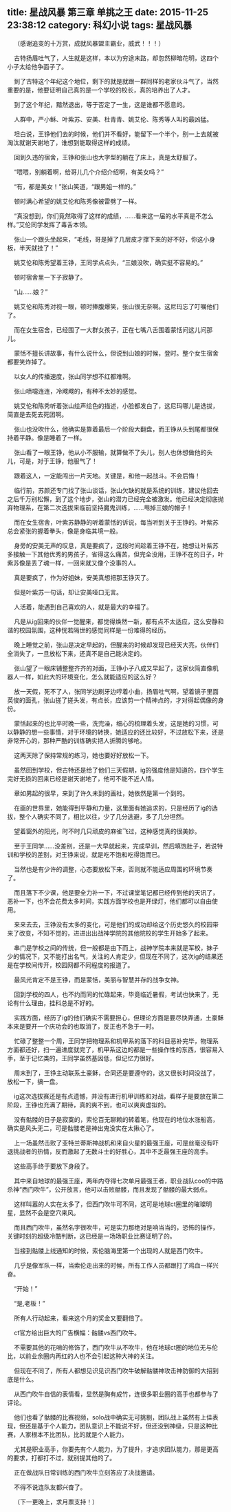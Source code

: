 title: 星战风暴 第三章 单挑之王
date: 2015-11-25 23:38:12
category: 科幻小说
tags: 星战风暴
---
&nbsp;&nbsp;&nbsp;&nbsp;（感谢追变的十万赏，成就风暴盟主霸业，威武！！！）

&nbsp;&nbsp;&nbsp;&nbsp;古特扬眉吐气了，人生就是这样，本以为穷途末路，却忽然柳暗花明，这四个小子太给他争面子了。

&nbsp;&nbsp;&nbsp;&nbsp;到了古特这个年纪这个地位，剩下的就是就跟一群同样的老家伙斗气了，当然重要的是，他要证明自己真的是一个学校的校长，真的培养出了人才。

&nbsp;&nbsp;&nbsp;&nbsp;到了这个年纪，黯然退出，等于否定了一生，这是谁都不愿意的。

&nbsp;&nbsp;&nbsp;&nbsp;人群中，严小稣、叶紫苏、安美、杜青青、姚艾伦、陈秀等人叫的最凶猛。

&nbsp;&nbsp;&nbsp;&nbsp;坦白说，王铮他们去的时候，他们并不看好，能留下一个半个，别一上去就被淘汰就谢天谢地了，谁想到能取得这样的成绩。

&nbsp;&nbsp;&nbsp;&nbsp;回到久违的宿舍，王铮和张山也大字型的躺在了床上，真是太舒服了。

&nbsp;&nbsp;&nbsp;&nbsp;“喂喂，别躺着啊，给哥儿几个介绍介绍啊，有美女吗？”

&nbsp;&nbsp;&nbsp;&nbsp;“有，都是美女！”张山笑道，“跟男姐一样的。”

&nbsp;&nbsp;&nbsp;&nbsp;顿时满心希望的姚艾伦和陈秀像被雷劈了一样。

&nbsp;&nbsp;&nbsp;&nbsp;“真没想到，你们竟然取得了这样的成绩，……看来这一届的水平真是不怎么样。”艾伦同学发挥了毒舌本领。

&nbsp;&nbsp;&nbsp;&nbsp;张山一个跟头坐起来，“毛线，哥是掉了几层皮才撑下来的好不好，你这小身板，半天就挂了！”

&nbsp;&nbsp;&nbsp;&nbsp;姚艾伦和陈秀望着王铮，王同学点点头，“三娘没吹，确实挺不容易的。”

&nbsp;&nbsp;&nbsp;&nbsp;顿时宿舍里一下子寂静了。

&nbsp;&nbsp;&nbsp;&nbsp;“山……娘？”

&nbsp;&nbsp;&nbsp;&nbsp;姚艾伦和陈秀对视一眼，顿时捧腹爆笑，张山很无奈啊。这尼玛忘了叮嘱他们了。

&nbsp;&nbsp;&nbsp;&nbsp;而在女生宿舍，已经围了一大群女孩子，正在七嘴八舌围着蒙恬问这儿问那儿。

&nbsp;&nbsp;&nbsp;&nbsp;蒙恬不擅长讲故事，有什么说什么，但说到山娘的时候，登时。整个女生宿舍都要笑炸掉了。

&nbsp;&nbsp;&nbsp;&nbsp;以女人的传播速度，张山同学想不红都难啊。

&nbsp;&nbsp;&nbsp;&nbsp;张山喷嚏连连，冷飕飕的，有种不太妙的感觉。

&nbsp;&nbsp;&nbsp;&nbsp;姚艾伦和陈秀听着张山绘声绘色的描述，小脸都发白了，这尼玛哪儿是选拔，简直是去死去死团啊。

&nbsp;&nbsp;&nbsp;&nbsp;张山也没吹什么，他确实是靠着最后一个阶段大翻盘，而王铮从头到尾都很保持着平静。像是睡着了一样。

&nbsp;&nbsp;&nbsp;&nbsp;张山看了一眼王铮，他从小不服输，就算做不了头儿，别人也休想做他的头儿，可是，对于王铮，他服气了！

&nbsp;&nbsp;&nbsp;&nbsp;跟着这人，一定能闯出一片天地。关键是，和他一起战斗。不会后悔！

&nbsp;&nbsp;&nbsp;&nbsp;临行前，苏颜还专门找了张山谈话，张山欠缺的就是系统的训练，建议他回去之后千万别松懈，到了这个地步，张山的潜力已经完全被激发。他已经决定彻底抛弃物理系，在第二次选拔来临前坚持魔鬼训练，……甩掉三娘的帽子！

&nbsp;&nbsp;&nbsp;&nbsp;而在女生宿舍，叶紫苏静静的听着蒙恬的诉说，每当听到关于王铮的。叶紫苏总会紧张的握着拳头，像是身临其境一般。

&nbsp;&nbsp;&nbsp;&nbsp;身旁的安美无声的叹息，真是要疯了，这段时间趁着王铮不在，她想让叶紫苏多接触一下其他优秀的男孩子，省得这么痛苦，但完全没用，王铮不在的日子，叶紫苏像是丢了魂一样，一回来就又像个没事的人。

&nbsp;&nbsp;&nbsp;&nbsp;真是要疯了，作为好姐妹，安美真想把那王铮灭了。

&nbsp;&nbsp;&nbsp;&nbsp;但是叶紫苏一句话，却让安美哑口无言。

&nbsp;&nbsp;&nbsp;&nbsp;人活着，能遇到自己喜欢的人，就是最大的幸福了。

&nbsp;&nbsp;&nbsp;&nbsp;凡是从ig回来的伙伴一觉醒来，都觉得焕然一新，都有点不太适应，这么安静和谐的校园氛围，这种恍若隔世的感觉同样是一份难得的经历。

&nbsp;&nbsp;&nbsp;&nbsp;晚上睡觉之前，张山是决定早起的，但醒来的时候却发现已经天大亮，伙伴们全消失了，一旦放松下来，还真不是自己能决定的。

&nbsp;&nbsp;&nbsp;&nbsp;张山望了一眼床铺整整齐齐的对面，王铮小子八成又早起了，这家伙简直像机器人一样，如此大的环境变化，怎么就能适应的这么好？

&nbsp;&nbsp;&nbsp;&nbsp;放一天假，死不了人，张同学边刷牙边哼着小曲，扬眉吐气啊，望着镜子里面英俊的面孔，张山搓了搓头发，有点长，应该剪一个精神点的，才对得起偶像的身份。

&nbsp;&nbsp;&nbsp;&nbsp;蒙恬起来的也比平时晚一些，洗完澡，细心的梳理着头发，这是她的习惯，可以静静的想一些事情，对于环境的转换，她适应的还比较好，不过放松下来，还是非常开心的，那种严酷的训练确实把人折腾的够呛。

&nbsp;&nbsp;&nbsp;&nbsp;这两天除了保持常规的练习，她也要好好放松一下。

&nbsp;&nbsp;&nbsp;&nbsp;虽然回到学校，但古特还是给了他们三天假期，ig的强度他是知道的，四个学生完好无损的回来已经是谢天谢地了，他可不能不近人情。

&nbsp;&nbsp;&nbsp;&nbsp;章如男起的很早，来到了许久未到的画社，她依然是第一个到的。

&nbsp;&nbsp;&nbsp;&nbsp;在画的世界里，她能得到平静和力量，这里面有她追求的，只是经历了ig的选拔，整个人确实不同了，相比以往，少了几分逃避，多了几分坦然。

&nbsp;&nbsp;&nbsp;&nbsp;望着窗外的阳光，时不时几只顽皮的麻雀飞过，这种感觉真的很美妙。

&nbsp;&nbsp;&nbsp;&nbsp;至于王同学……没差别，还是一大早就起来，完成早训，然后填饱肚子，若说特训和学校的差别，对王铮来说，就是吃不饱和吃得饱而已。

&nbsp;&nbsp;&nbsp;&nbsp;当然也是有少许的调整，心态要放松下来，否则就不能适应周围的环境节奏了。

&nbsp;&nbsp;&nbsp;&nbsp;而且落下不少课，他是要全力补一下，不过课堂笔记都已经传到他的天讯了，恶补一下，也不会花费太多时间，实践方面学校也是开绿灯，他们都可以自由使用。

&nbsp;&nbsp;&nbsp;&nbsp;来来去去，王铮没有太多的变化，可是他们的成功却给这个历史悠久的校园带来了改变，不知不觉的，进进出出战神学院的其他院校的学生开始多了起来。

&nbsp;&nbsp;&nbsp;&nbsp;串门是学校之间的传统，但一般都是由下而上，战神学院本来就是军校，妹子少的情况下，又不能打出名气，关注的人肯定少，但现在不同了，这次ig的结果还是在学校间传开，校园网都不同程度的报道了。

&nbsp;&nbsp;&nbsp;&nbsp;最风光肯定不是王铮，而是蒙恬，美丽与智慧并存的战争女神。

&nbsp;&nbsp;&nbsp;&nbsp;回到学校的四人，也不约而同的忙碌起来，毕竟临近暑假，考试也快来了，无论有什么理由，挂科总是不好的。

&nbsp;&nbsp;&nbsp;&nbsp;实践方面，经历了ig的他们确实不需要担心，但理论方面是要尽快弄通，土豪稣本来是要开一个庆功会的也取消了，反正也不急于一时。

&nbsp;&nbsp;&nbsp;&nbsp;忙碌了整整一个周，王同学把物理系和机甲系的落下的科目恶补完毕，物理系方面都还好，扫一遍进度就完了，机甲系这边的都是一些操作性的东西，很容易入手，至于记忆类的，王同学虽然基因低，但记忆力很好。

&nbsp;&nbsp;&nbsp;&nbsp;周末到了，王铮主动联系土豪稣，合同还是要遵守的，这又很长时间没战了，放松一下，搞一盘。

&nbsp;&nbsp;&nbsp;&nbsp;ig这次选拔赛还是有点遗憾，并没有进行机甲训练和对战，看样子是要放在第二阶段，王铮也充满了期待，真的爽不到，也可以爽爽虚拟的。

&nbsp;&nbsp;&nbsp;&nbsp;没有骷髅的日子是寂寞的，索伦百无聊赖的转着笔，他现在的地位水涨船高，确实是风头无二，可是骷髅老是神出鬼没实在太揪心了。

&nbsp;&nbsp;&nbsp;&nbsp;上一场虽然击败了亚特兰蒂斯神战机和来自火星的最强王座，可是丝毫没有吓退挑战者的热情，反而激起了无数斗士的好胜心，其中不乏最强王座的高手。

&nbsp;&nbsp;&nbsp;&nbsp;这些高手终于要放下身段了。

&nbsp;&nbsp;&nbsp;&nbsp;其中来自地球的最强王座，两年内夺得七次单月最强王者，职业战队coo的中路杀神“西门吹牛”，公开放言，他可以击败骷髅，而且发现了骷髅的最大弱点。

&nbsp;&nbsp;&nbsp;&nbsp;这样叫嚣的人实在太多了，但西门吹牛可不同，这可是地球ct圈里的璀璨明星，显然不会是空穴来风。

&nbsp;&nbsp;&nbsp;&nbsp;而且西门吹牛，虽然名字很吹牛，可是实力那绝对是响当当的，恐怖的操作，关键时刻的超级冷酷判断，这已经是一场场职业比赛证明了的。

&nbsp;&nbsp;&nbsp;&nbsp;当接到骷髅上线通知的时候，索伦脑海里第一个出现的人就是西门吹牛。

&nbsp;&nbsp;&nbsp;&nbsp;几乎是像军队一样，当索伦走出来的时候，所有工作人员都跟打了鸡血一样兴奋。

&nbsp;&nbsp;&nbsp;&nbsp;“开始！”

&nbsp;&nbsp;&nbsp;&nbsp;“是,老板！”

&nbsp;&nbsp;&nbsp;&nbsp;所有人行动起来，看来这个月的奖金又要翻倍了。

&nbsp;&nbsp;&nbsp;&nbsp;ct官方给出巨大的广告横幅：骷髅vs西门吹牛。

&nbsp;&nbsp;&nbsp;&nbsp;不需要其他的花哨的修饰了，西门吹牛从不吹牛，他在地球ct圈的地位无与伦比，以前业余圈内再红的人也不会引起这种大神的关注。

&nbsp;&nbsp;&nbsp;&nbsp;但现在不同了，所有人都想见识见识西门吹牛破解骷髅神攻击神防御的大招到底是什么。

&nbsp;&nbsp;&nbsp;&nbsp;从西门吹牛自信的表情看，显然是胸有成竹，连很多职业圈的高手也都参与了评论。

&nbsp;&nbsp;&nbsp;&nbsp;他们也看了骷髅的比赛视频，solo战中确实无可挑剔，团队战上虽然有上佳表现，但还是基于个人能力，团队意识上不能说不好，但还没到神级，只是这种比赛，人家根本不比团队，比的就是个人能力。

&nbsp;&nbsp;&nbsp;&nbsp;尤其是职业高手，你要先有个人能力，为了提升，才追求团队能力，那是更高的要求，打都打不过，就别提其他的了。

&nbsp;&nbsp;&nbsp;&nbsp;正在做战队日常训练的西门吹牛立刻答应了决战邀请。

&nbsp;&nbsp;&nbsp;&nbsp;不得不说连队友都兴奋了。

&nbsp;&nbsp;&nbsp;&nbsp;（下一更晚上，求月票支持！）